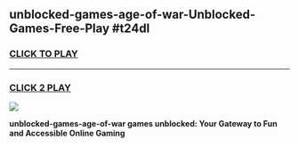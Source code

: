 
## unblocked-games-age-of-war-Unblocked-Games-Free-Play #t24dl
<h3>
<a href="https://us.freeplayer.one?title=unblocked-games-age-of-war&ref=9M">CLICK TO PLAY</a></h3>
<hr>

<h3>
<a href="https://us.freeplayer.one?title=unblocked-games-age-of-war&ref=9M">CLICK 2 PLAY</a>
  
</h3>

<a href="https://us.freeplayer.one?title=unblocked-games-age-of-war&ref=9M"><img src="https://clearcache.store/games.png"></a>


**unblocked-games-age-of-war games unblocked: Your Gateway to Fun and Accessible Online Gaming**
